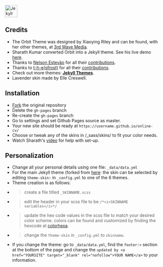 <a href="https://jekyll-themes.com">
<img src="https://img.shields.io/badge/featured%20on-JT-red.svg" height="40" alt="Jekyll Themes Shield" >
</a>

## Credits
- The Orbit Theme was designed by Xiaoying Riley and can be found, with her other themes, at [3rd Wave Media](http://themes.3rdwavemedia.com/).
- Sharath Kumar converted Orbit into a Jekyll theme. See his live demo [here](https://online-cv.webjeda.com).
- Thanks to [Nelson Estevão](https://github.com/nelsonmestevao) for all their [contributions](https://github.com/sharu725/online-cv/commits?author=nelsonmestevao).
- Thanks to [t-h-e(sfrost)](https://github.com/t-h-e) for all their [contributions](https://github.com/sharu725/online-cv/commits?author=t-h-e).
- Check out more themes: [**Jekyll Themes**](http://jekyll-themes.com).
- Lavender skin made by Elle Creswell.

## Installation
* [Fork](https://github.com/sharu725/online-cv/fork) the original repository
* Delete the `gh-pages` branch
* Re-create the `gh-pages` branch
* Go to settings and set Github Pages source as master.
* Your new site should be ready at `https://username.github.io/online-cv/`
* Choose or tweak any of the skins in /_sass/skins/ to fit your color needs. 
* Watch Sharath's [video](https://www.youtube.com/embed/T2nx6tj-ZH4) for help with set-up.

## Personalization
* Change all your personal details using one file: ``_data/data.yml``
* For the main Jekyll theme (forked from [here](https://github.com/sharu725/online-cv): the skin can be selected by editing ``theme-skin:`` in ``_config.yml`` to one of the 6 themes. 
* Theme creation is as follows: 
* > create a file titled ``_SKINNAME.scss``  
* > edit the header in your scss file to be ``/*<i>SKINNAME variables</i>*/``
* > update the hex code values in the scss file to match your desired color scheme. colors can be found and customized by finding the hexcode at [colorhexa](https://www.colorhexa.com/).
* > change the ``theme-skin`` in ``_config.yml`` to ``skinname``.
* If you change the theme: go to ``_data/data.yml``, find the ``footer:>`` section at the bottom of the page and change the ``updated by <a href="YOURSITE" target="_blank" rel="nofollow">YOUR NAME</a>`` to your information. 
